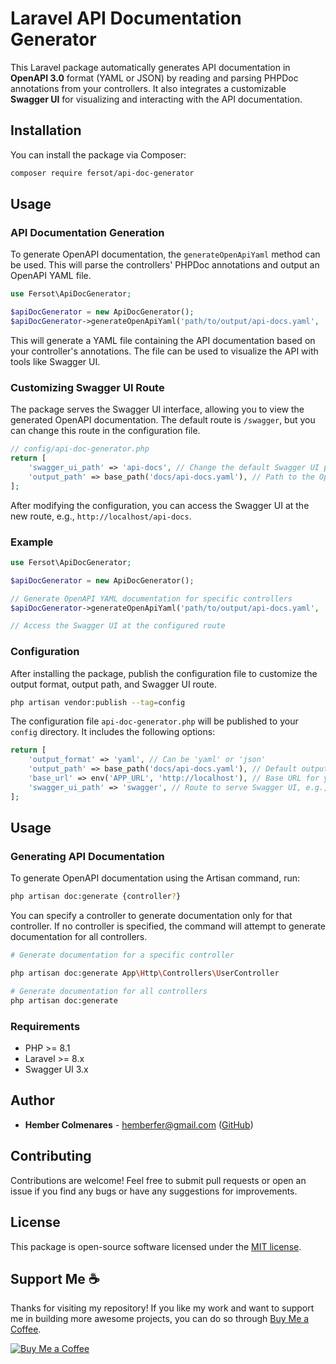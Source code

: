 # Laravel API Documentation Generator

This Laravel package automatically generates API documentation in **OpenAPI 3.0** format (YAML or JSON) by reading and parsing PHPDoc annotations from your controllers. It also integrates a customizable **Swagger UI** for visualizing and interacting with the API documentation.

## Installation

You can install the package via Composer:

```bash
composer require fersot/api-doc-generator
```

## Usage

### API Documentation Generation

To generate OpenAPI documentation, the `generateOpenApiYaml` method can be used. This will parse the controllers' PHPDoc annotations and output an OpenAPI YAML file.

```php
use Fersot\ApiDocGenerator;

$apiDocGenerator = new ApiDocGenerator();
$apiDocGenerator->generateOpenApiYaml('path/to/output/api-docs.yaml', 'App\Http\Controllers\YourController');
```

This will generate a YAML file containing the API documentation based on your controller's annotations. The file can be used to visualize the API with tools like Swagger UI.

### Customizing Swagger UI Route

The package serves the Swagger UI interface, allowing you to view the generated OpenAPI documentation. The default route is `/swagger`, but you can change this route in the configuration file.

```php
// config/api-doc-generator.php
return [
    'swagger_ui_path' => 'api-docs', // Change the default Swagger UI path
    'output_path' => base_path('docs/api-docs.yaml'), // Path to the OpenAPI file
];
```

After modifying the configuration, you can access the Swagger UI at the new route, e.g., `http://localhost/api-docs`.

### Example

```php
use Fersot\ApiDocGenerator;

$apiDocGenerator = new ApiDocGenerator();

// Generate OpenAPI YAML documentation for specific controllers
$apiDocGenerator->generateOpenApiYaml('path/to/output/api-docs.yaml', 'App\Http\Controllers\UserController');

// Access the Swagger UI at the configured route
```

### Configuration

After installing the package, publish the configuration file to customize the output format, output path, and Swagger UI route.

```bash
php artisan vendor:publish --tag=config
```

The configuration file `api-doc-generator.php` will be published to your `config` directory. It includes the following options:

```php
return [
    'output_format' => 'yaml', // Can be 'yaml' or 'json'
    'output_path' => base_path('docs/api-docs.yaml'), // Default output path for the OpenAPI file
    'base_url' => env('APP_URL', 'http://localhost'), // Base URL for your API
    'swagger_ui_path' => 'swagger', // Route to serve Swagger UI, e.g., '/swagger'
];
```

## Usage

### Generating API Documentation

To generate OpenAPI documentation using the Artisan command, run:

```bash
php artisan doc:generate {controller?}
```

You can specify a controller to generate documentation only for that controller. If no controller is specified, the command will attempt to generate documentation for all controllers.

```bash
# Generate documentation for a specific controller

php artisan doc:generate App\Http\Controllers\UserController

# Generate documentation for all controllers
php artisan doc:generate
```

### Requirements

- PHP >= 8.1
- Laravel >= 8.x
- Swagger UI 3.x

## Author

- **Hember Colmenares** - [hemberfer@gmail.com](mailto:hemberfer@gmail.com) ([GitHub](https://github.com/fersot))

## Contributing

Contributions are welcome! Feel free to submit pull requests or open an issue if you find any bugs or have any suggestions for improvements.

## License

This package is open-source software licensed under the [MIT license](https://opensource.org/licenses/MIT).

## Support Me ☕️

Thanks for visiting my repository! If you like my work and want to support me in building more awesome projects, you can do so through [Buy Me a Coffee](https://buymeacoffee.com/fersot).

[![Buy Me a Coffee](https://img.shields.io/badge/Buy%20Me%20a%20Coffee-FF813F?style=for-the-badge&logo=buymeacoffee&logoColor=white)](https://buymeacoffee.com/fersot)
